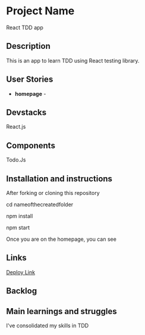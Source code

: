 # Project Name

React TDD app

## Description

This is an app to learn TDD using React testing library.
 
## User Stories

- **homepage** - 

## Devstacks

React.js

## Components

Todo.Js

## Installation and instructions

After forking or cloning this repository

cd nameofthecreatedfolder

npm install

npm start

Once you are on the homepage, you can see 

## Links

[Deploy Link]()

## Backlog



## Main learnings and struggles

I've consolidated my skills in TDD 